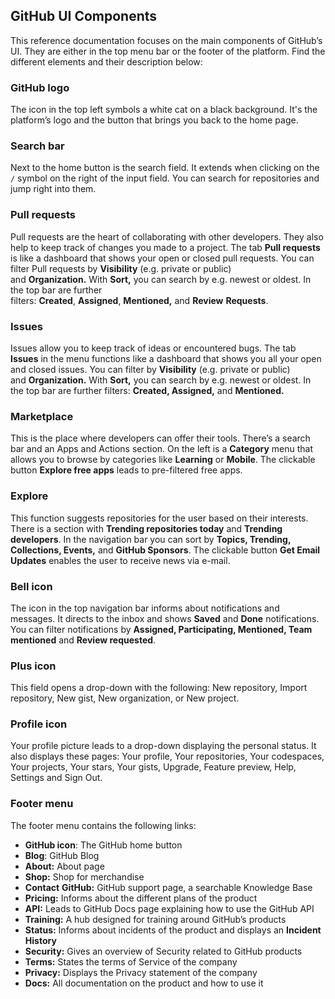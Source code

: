 ## GitHub UI Components

This reference documentation focuses on the main components of GitHub’s UI.  They are either in the top menu bar or the footer of the platform. Find the different elements and their description below:

### GitHub logo

The icon in the top left symbols a white cat on a black background. It's the platform’s logo and the button that brings you back to the home page.

### Search bar

Next to the home button is the search field. It extends when clicking on the `/` symbol on the right of the input field. You can search for repositories and jump right into them.

### Pull requests

Pull requests are the heart of collaborating with other developers. They also help to keep track of changes you made to a project. The tab **Pull requests** is like a dashboard that shows your open or closed pull requests. You can filter Pull requests by **Visibility** (e.g. private or public) and **Organization.** With **Sort,** you can search by e.g. newest or oldest. In the top bar are further filters: **Created**, **Assigned**, **Mentioned,** and **Review** **Requests**.

### Issues

Issues allow you to keep track of ideas or encountered bugs. The tab **Issues** in the menu functions like a dashboard that shows you all your open and closed issues. You can filter by **Visibility** (e.g. private or public) and **Organization.** With **Sort,** you can search by e.g. newest or oldest. In the top bar are further filters: **Created, Assigned,** and **Mentioned.**

### Marketplace

This is the place where developers can offer their tools. There’s a search bar and an Apps and Actions section. On the left is a **Category** menu that allows you to browse by categories like **Learning** or **Mobile**. The clickable button **Explore free apps** leads to pre-filtered free apps.

### Explore

This function suggests repositories for the user based on their interests. There is a section with **Trending repositories today** and **Trending developers**. In the navigation bar you can sort by **Topics, Trending, Collections, Events,** and **GitHub Sponsors**. The clickable button **Get Email Updates** enables the user to receive news via e-mail.

### **Bell icon**

The icon in the top navigation bar informs about notifications and messages. It directs to the inbox and shows **Saved** and **Done** notifications. You can filter notifications by **Assigned, Participating, Mentioned, Team mentioned** and **Review requested**.

### Plus icon

This field opens a drop-down with the following: New repository, Import repository, New gist, New organization, or New project.

### Profile icon

Your profile picture leads to a drop-down displaying the personal status. It also displays these pages: Your profile, Your repositories, Your codespaces, Your projects, Your stars, Your gists, Upgrade, Feature preview, Help, Settings and Sign Out.

### Footer menu

The footer menu contains the following links:

- **GitHub icon**: The GitHub home button
- **Blog**: GitHub Blog
- **About:** About page
- **Shop:** Shop for merchandise
- **Contact** **GitHub:** GitHub support page, a searchable Knowledge Base
- **Pricing:** Informs about the different plans of the product
- **API:** Leads to GitHub Docs page explaining how to use the GitHub API
- **Training:** A hub designed for training around GitHub’s products
- **Status:** Informs about incidents of the product and displays an **Incident History**
- **Security:** Gives an overview of Security related to GitHub products
- **Terms:** States the terms of Service of the company
- **Privacy:** Displays the Privacy statement of the company
- **Docs:** All documentation on the product and how to use it
